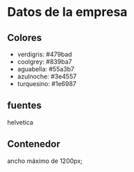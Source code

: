 # Datos de la empresa


## Colores

- verdigris: #479bad
- coolgrey:  #839ba7
- aguabella: #55a3b7
- azulnoche: #3e4557
- turquesino: #1e6987

## fuentes

 helvetica

## Contenedor

ancho máximo de 1200px;